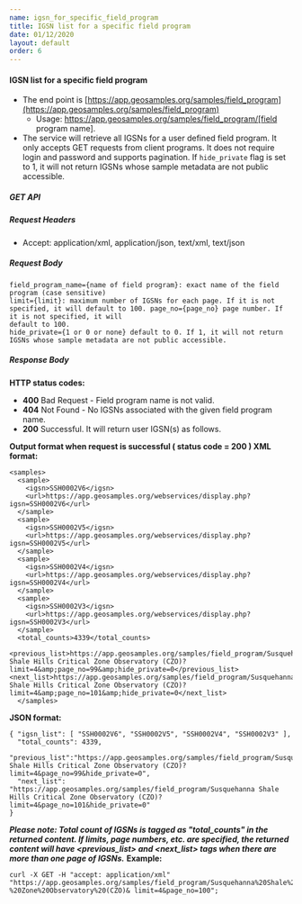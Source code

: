 ```yaml
---
name: igsn_for_specific_field_program
title: IGSN list for a specific field program
date: 01/12/2020
layout: default
order: 6
---
```



#### IGSN list for a specific field program
- The end point is [https://app.geosamples.org/samples/field_program](https://app.geosamples.org/samples/field_program)
  - Usage: https://app.geosamples.org/samples/field_program/[field program name].
- The service will retrieve all IGSNs for a user defined field program. It only accepts GET requests from client programs. It does not require login and password and supports pagination. If `hide_private` flag is set to 1, it will not return IGSNs whose sample metadata are not public accessible.

##### GET API
##### Request Headers
- Accept: application/xml, application/json, text/xml, text/json
##### Request Body

```
field_program_name={name of field program}: exact name of the field program (case sensitive)
limit={limit}: maximum number of IGSNs for each page. If it is not specified, it will default to 100. page_no={page_no} page number. If it is not specified, it will
default to 100.
hide_private={1 or 0 or none} default to 0. If 1, it will not return IGSNs whose sample metadata are not public accessible.
```
##### Response Body
**HTTP status codes:**
- **400** Bad Request - Field program name is not valid.
- **404** Not Found - No IGSNs associated with the given field program name.
- **200** Successful. It will return user IGSN(s) as follows.

**Output format when request is successful ( status code = 200 ) XML format:**

```
<samples>
  <sample> 
    <igsn>SSH0002V6</igsn> 
    <url>https://app.geosamples.org/webservices/display.php?igsn=SSH0002V6</url>
  </sample> 
  <sample> 
    <igsn>SSH0002V5</igsn> 
    <url>https://app.geosamples.org/webservices/display.php?igsn=SSH0002V5</url>
  </sample> 
  <sample> 
    <igsn>SSH0002V4</igsn> 
    <url>https://app.geosamples.org/webservices/display.php?igsn=SSH0002V4</url>
  </sample> 
  <sample> 
    <igsn>SSH0002V3</igsn> 
    <url>https://app.geosamples.org/webservices/display.php?igsn=SSH0002V3</url>
  </sample> 
  <total_counts>4339</total_counts> 
  <previous_list>https://app.geosamples.org/samples/field_program/Susquehanna Shale Hills Critical Zone Observatory (CZO)?limit=4&amp;page_no=99&amp;hide_private=0</previous_list>
<next_list>https://app.geosamples.org/samples/field_program/Susquehanna Shale Hills Critical Zone Observatory (CZO)?
limit=4&amp;page_no=101&amp;hide_private=0</next_list> 
  </samples>
```

**JSON format:**

```
{ "igsn_list": [ "SSH0002V6", "SSH0002V5", "SSH0002V4", "SSH0002V3" ], 
  "total_counts": 4339,
  "previous_list":"https://app.geosamples.org/samples/field_program/Susquehanna Shale Hills Critical Zone Observatory (CZO)?limit=4&page_no=99&hide_private=0",     
  "next_list": "https://app.geosamples.org/samples/field_program/Susquehanna Shale Hills Critical Zone Observatory (CZO)?limit=4&page_no=101&hide_private=0"
}
```

***Please note: Total count of IGSNs is tagged as "total_counts" in the returned content. If limits, page numbers, etc. are specified, the returned content will have <previous_list> and <next_list> tags when there are more than one page of IGSNs.***
**Example:**

```
curl -X GET -H "accept: application/xml" "https://app.geosamples.org/samples/field_program/Susquehanna%20Shale%20Hills%20Critical %20Zone%20Observatory%20(CZO)& limit=4&page_no=100";
```
